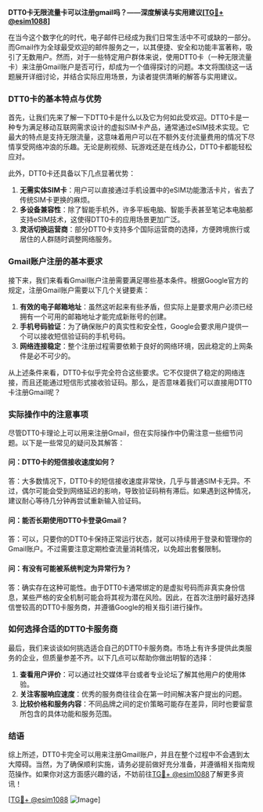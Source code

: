 **DTT0卡无限流量卡可以注册gmail吗？——深度解读与实用建议[[TG💪+ @esim1088](https://t.me/s/esim1088)]**

在当今这个数字化的时代，电子邮件已经成为我们日常生活中不可或缺的一部分。而Gmail作为全球最受欢迎的邮件服务之一，以其便捷、安全和功能丰富著称，吸引了无数用户。然而，对于一些特定用户群体来说，使用DTT0卡（一种无限流量卡）来注册Gmail账户是否可行，却成为一个值得探讨的问题。本文将围绕这一话题展开详细讨论，并结合实际应用场景，为读者提供清晰的解答与实用建议。

### DTT0卡的基本特点与优势

首先，让我们先来了解一下DTT0卡是什么以及它为何如此受欢迎。DTT0卡是一种专为满足移动互联网需求设计的虚拟SIM卡产品，通常通过eSIM技术实现。它最大的特点是支持无限流量，这意味着用户可以在不额外支付流量费用的情况下尽情享受网络冲浪的乐趣。无论是刷视频、玩游戏还是在线办公，DTT0卡都能轻松应对。

此外，DTT0卡还具备以下几点显著优势：
1. **无需实体SIM卡**：用户可以直接通过手机设置中的eSIM功能激活卡片，省去了传统SIM卡更换的麻烦。
2. **多设备兼容性**：除了智能手机外，许多平板电脑、智能手表甚至笔记本电脑都支持eSIM技术，这使得DTT0卡的应用场景更加广泛。
3. **灵活切换运营商**：部分DTT0卡支持多个国际运营商的选择，方便跨境旅行或居住的人群随时调整网络服务。

### Gmail账户注册的基本要求

接下来，我们来看看Gmail账户注册需要满足哪些基本条件。根据Google官方的规定，注册Gmail账户需要以下几个关键要素：
1. **有效的电子邮箱地址**：虽然这听起来有些矛盾，但实际上是要求用户必须已经拥有一个可用的邮箱地址才能完成新账号的创建。
2. **手机号码验证**：为了确保账户的真实性和安全性，Google会要求用户提供一个可以接收短信验证码的手机号码。
3. **网络连接稳定**：整个注册过程需要依赖于良好的网络环境，因此稳定的上网条件是必不可少的。

从上述条件来看，DTT0卡似乎完全符合这些要求。它不仅提供了稳定的网络连接，而且还能通过短信形式接收验证码。那么，是否意味着我们可以直接用DTT0卡注册Gmail呢？

### 实际操作中的注意事项

尽管DTT0卡理论上可以用来注册Gmail，但在实际操作中仍需注意一些细节问题。以下是一些常见的疑问及其解答：

#### 问：DTT0卡的短信接收速度如何？
答：大多数情况下，DTT0卡的短信接收速度非常快，几乎与普通SIM卡无异。不过，偶尔可能会受到网络延迟的影响，导致验证码稍有滞后。如果遇到这种情况，建议耐心等待几分钟再尝试重新输入验证码。

#### 问：能否长期使用DTT0卡登录Gmail？
答：可以，只要你的DTT0卡保持正常运行状态，就可以持续用于登录和管理你的Gmail账户。不过需要注意定期检查流量消耗情况，以免超出套餐限制。

#### 问：有没有可能被系统判定为异常行为？
答：确实存在这种可能性。由于DTT0卡通常绑定的是虚拟号码而非真实身份信息，某些严格的安全机制可能会将其视为潜在风险。因此，在首次注册时最好选择信誉较高的DTT0卡服务商，并遵循Google的相关指引进行操作。

### 如何选择合适的DTT0卡服务商

最后，我们来谈谈如何挑选适合自己的DTT0卡服务商。市场上有许多提供此类服务的企业，但质量参差不齐。以下几点可以帮助你做出明智的选择：
1. **查看用户评价**：可以通过社交媒体平台或者专业论坛了解其他用户的使用体验。
2. **关注客服响应速度**：优秀的服务商往往会在第一时间解决客户提出的问题。
3. **比较价格和服务内容**：不同品牌之间的定价策略可能存在差异，同时也要留意所包含的具体功能和服务范围。

### 结语

综上所述，DTT0卡完全可以用来注册Gmail账户，并且在整个过程中不会遇到太大障碍。当然，为了确保顺利实施，请务必提前做好充分准备，并遵循相关指南规范操作。如果你对这方面感兴趣的话，不妨前往[TG💪+ @esim1088](https://t.me/s/esim1088)了解更多资讯！

[[TG💪+ @esim1088](https://t.me/s/esim1088) ![Image](https://i.postimg.cc/4NQfJmqS/Snipaste-2025-05-13-00-14-12.png)]